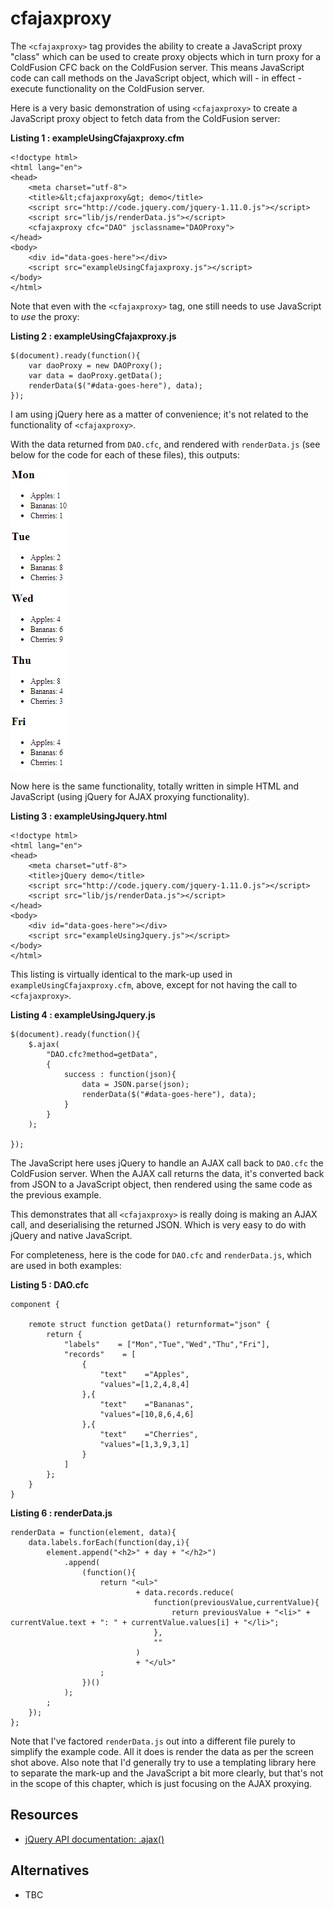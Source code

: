 cfajaxproxy
===

The `<cfajaxproxy>` tag provides the ability to create a JavaScript proxy "class" which can be used to create proxy objects which in turn proxy for a ColdFusion CFC back on the ColdFusion server. This means JavaScript code can call methods on the JavaScript object, which will - in effect - execute functionality on the ColdFusion server.

Here is a very basic demonstration of using `<cfajaxproxy>` to create a JavaScript proxy object to fetch data from the ColdFusion server:

**Listing 1 : exampleUsingCfajaxproxy.cfm**
    
    <!doctype html>
    <html lang="en">
    <head>
        <meta charset="utf-8">
        <title>&lt;cfajaxproxy&gt; demo</title>
        <script src="http://code.jquery.com/jquery-1.11.0.js"></script>
        <script src="lib/js/renderData.js"></script>
        <cfajaxproxy cfc="DAO" jsclassname="DAOProxy">
    </head>
    <body>
        <div id="data-goes-here"></div>
        <script src="exampleUsingCfajaxproxy.js"></script>
    </body>
    </html>

Note that even with the `<cfajaxproxy>` tag, one still needs to use JavaScript to *use* the proxy:

**Listing 2 : exampleUsingCfajaxproxy.js**
    
    $(document).ready(function(){
        var daoProxy = new DAOProxy();
        var data = daoProxy.getData();
        renderData($("#data-goes-here"), data);
    });    

I am using jQuery here as a matter of convenience; it's not related to the functionality of `<cfajaxproxy>`.


With the data returned from `DAO.cfc`, and rendered with `renderData.js` (see below for the code for each of these files), this outputs:

![&lt;cfajaxproxy&gt;](images/cfajaxproxy.png "&lt;cfajaxproxy&gt;")


Now here is the same functionality, totally written in simple HTML and JavaScript (using jQuery for AJAX proxying functionality). 

**Listing 3 : exampleUsingJquery.html**
    
    <!doctype html>
    <html lang="en">
    <head>
        <meta charset="utf-8">
        <title>jQuery demo</title>
        <script src="http://code.jquery.com/jquery-1.11.0.js"></script>
        <script src="lib/js/renderData.js"></script>
    </head>
    <body>
        <div id="data-goes-here"></div>
        <script src="exampleUsingJquery.js"></script>
    </body>
    </html>

This listing is virtually identical to the mark-up used in `exampleUsingCfajaxproxy.cfm`, above, except for not having the call to `<cfajaxproxy>`.


**Listing 4 : exampleUsingJquery.js**
    
    $(document).ready(function(){
        $.ajax(
            "DAO.cfc?method=getData",
            {
                success : function(json){
                    data = JSON.parse(json);
                    renderData($("#data-goes-here"), data);
                }
            }
        );

    });
	
The JavaScript here uses jQuery to handle an AJAX call back to `DAO.cfc` the ColdFusion server. When the AJAX call returns the data, it's converted back from JSON to a JavaScript object, then rendered using the same code as the previous example.

This demonstrates that all `<cfajaxproxy>` is really doing is making an AJAX call, and deserialising the returned JSON. Which is very easy to do with jQuery and native JavaScript.


For completeness, here is the code for `DAO.cfc` and `renderData.js`, which are used in both examples:

**Listing 5 : DAO.cfc**

    component {

        remote struct function getData() returnformat="json" {
            return {
                "labels"    = ["Mon","Tue","Wed","Thu","Fri"],
                "records"    = [
                    {
                        "text"    ="Apples",
                        "values"=[1,2,4,8,4]
                    },{
                        "text"    ="Bananas",
                        "values"=[10,8,6,4,6]
                    },{
                        "text"    ="Cherries",
                        "values"=[1,3,9,3,1]
                    }
                ]
            };
        }
    }

**Listing 6 : renderData.js**

    renderData = function(element, data){
        data.labels.forEach(function(day,i){
            element.append("<h2>" + day + "</h2>")
                .append(
                    (function(){
                        return "<ul>"
                                + data.records.reduce(
                                    function(previousValue,currentValue){
                                        return previousValue + "<li>" + currentValue.text + ": " + currentValue.values[i] + "</li>";
                                    },
                                    ""
                                )
                                + "</ul>"
                        ;
                    })()
                );
            ;
        });
    };

Note that I've factored `renderData.js` out into a different file purely to simplify the example code. All it does is render the data as per the screen shot above. Also note that I'd generally try to use a templating library here to separate the mark-up and the JavaScript a bit more clearly, but that's not in the scope of this chapter, which is just focusing on the AJAX proxying.


Resources
---
* [jQuery API documentation: .ajax()](https://api.jquery.com/jQuery.ajax/)


Alternatives
---

* TBC